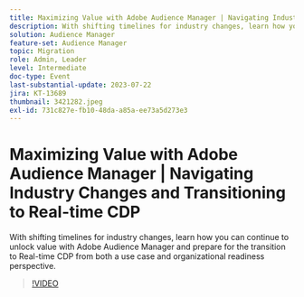 ```yaml
---
title: Maximizing Value with Adobe Audience Manager | Navigating Industry Changes and Transitioning to Real-time CDP
description: With shifting timelines for industry changes, learn how you can continue to unlock value with Adobe Audience Manager and prepare for the transition to RTCDP from both a use case and organizational readiness perspective.
solution: Audience Manager
feature-set: Audience Manager
topic: Migration
role: Admin, Leader
level: Intermediate
doc-type: Event
last-substantial-update: 2023-07-22
jira: KT-13689
thumbnail: 3421282.jpeg
exl-id: 731c827e-fb10-48da-a85a-ee73a5d273e3
---
```

# Maximizing Value with Adobe Audience Manager | Navigating Industry Changes and Transitioning to Real-time CDP

With shifting timelines for industry changes, learn how you can continue to unlock value with Adobe Audience Manager and prepare for the transition to Real-time CDP from both a use case and organizational readiness perspective.

>[!VIDEO](https://video.tv.adobe.com/v/3421282/?learn=on)
